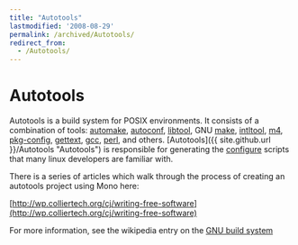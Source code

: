 ```yaml
---
title: "Autotools"
lastmodified: '2008-08-29'
permalink: /archived/Autotools/
redirect_from:
  - /Autotools/
---
```


Autotools
=========

Autotools is a build system for POSIX environments. It consists of a combination of tools: [automake](http://en.wikipedia.org/wiki/Automake), [autoconf](http://en.wikipedia.org/Autoconf), [libtool](http://en.wikipedia.org/Libtool), GNU [make](http://en.wikipedia.org/Make), [intltool](http://freedesktop.org/wiki/Software_2fintltool), [m4](http://en.wikipedia.org/wiki/M4_%28computer_language%29), [pkg-config](http://en.wikipedia.org/wiki/Pkg-config), [gettext](http://en.wikipedia.org/wiki/Gettext), [gcc](http://en.wikipedia.org/wiki/GNU_Compiler_Collection), [perl](http://en.wikipedia.org/wiki/Perl), and others. [Autotools]({{ site.github.url }}/Autotools "Autotools") is responsible for generating the [configure](http://en.wikipedia.org/wiki/configure) scripts that many linux developers are familiar with.

There is a series of articles which walk through the process of creating an autotools project using Mono here:

[http://wp.colliertech.org/cj/writing-free-software](http://wp.colliertech.org/cj/writing-free-software)

For more information, see the wikipedia entry on the [GNU build system](http://en.wikipedia.org/wiki/Autotools)

